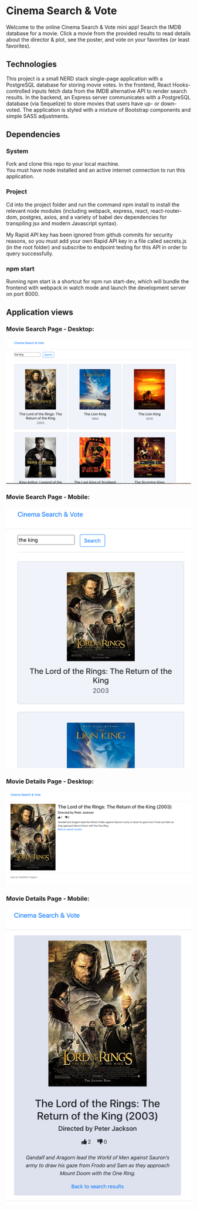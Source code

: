 # Cinema Search & Vote
Welcome to the online Cinema Search & Vote mini app! Search the IMDB database for a movie. Click a movie from the provided results to read details about the director & plot, see the poster, and vote on your favorites (or least favorites).

## Technologies
This project is a small NERD stack single-page application with a PostgreSQL database for storing movie votes. In the frontend, React Hooks-controlled inputs fetch data from the IMDB alternative API to render search results. In the backend, an Express server communicates with a PostgreSQL database (via Sequelize) to store movies that users have up- or down-voted. The application is styled with a mixture of Bootstrap components and simple SASS adjustments.

## Dependencies
### System
Fork and clone this repo to your local machine.<br>
You must have node installed and an active internet connection to run this application.

### Project
Cd into the project folder and run the command npm install to install the relevant node modules (including webpack, express, react, react-router-dom, postgres, axios, and a variety of babel dev dependencies for transpiling jsx and modern Javascript syntax).

My Rapid API key has been ignored from github commits for security reasons, so you must add your own Rapid API key in a file called secrets.js (in the root folder) and subscribe to endpoint testing for this API in order to query successfully.

### npm start
Running npm start is a shortcut for npm run start-dev, which will bundle the frontend with webpack in watch mode and launch the development server on port 8000.

## Application views
### Movie Search Page - Desktop:
![Movie Search Page (Desktop Browser)](./public/images/movie-search-page_browser.png)

### Movie Search Page - Mobile:
![Movie Search Page (Mobile)](./public/images/movie-search-page_mobile.png)

### Movie Details Page - Desktop:
![Movie Details Page (Desktop Browser)](./public/images/movie-details_browser.png)

### Movie Details Page - Mobile:
![Movie Details Page (Mobile)](./public/images/movie-details-page_mobile.png)

